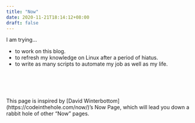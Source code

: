 ```yaml
---
title: "Now"
date: 2020-11-21T18:14:12+08:00
draft: false
---
```

I am trying...
- to work on this blog.
- to refresh my knowledge on Linux after a period of hiatus.
- to write as many scripts to automate my job as well as my life.
<br />  
<br />  
<br />  
<br />  
This page is inspired by [David Winterbottom](https://codeinthehole.com/now/)’s Now Page, which will lead you down a rabbit hole of other “Now” pages.